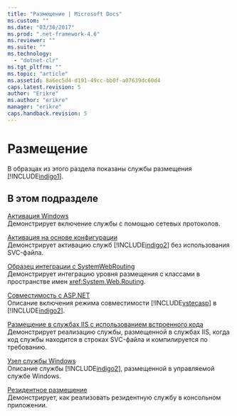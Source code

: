 ```yaml
---
title: "Размещение | Microsoft Docs"
ms.custom: ""
ms.date: "03/30/2017"
ms.prod: ".net-framework-4.6"
ms.reviewer: ""
ms.suite: ""
ms.technology: 
  - "dotnet-clr"
ms.tgt_pltfrm: ""
ms.topic: "article"
ms.assetid: 8a6ec5d4-d191-49cc-bb0f-a07639dc60d4
caps.latest.revision: 5
author: "Erikre"
ms.author: "erikre"
manager: "erikre"
caps.handback.revision: 5
---
```

# Размещение
В образцах из этого раздела показаны службы размещения [!INCLUDE[indigo1](../../../../includes/indigo1-md.md)].  
  
## В этом подразделе  
 [Активация Windows](../../../../docs/framework/wcf/samples/windows-process-activation.md)  
 Демонстрирует включение службы с помощью сетевых протоколов.  
  
 [Активация на основе конфигурации](../../../../docs/framework/wcf/samples/configuration-based-activation.md)  
 Демонстрирует активацию служб [!INCLUDE[indigo2](../../../../includes/indigo2-md.md)] без использования SVC\-файла.  
  
 [Образец интеграции с SystemWebRouting](../../../../docs/framework/wcf/samples/systemwebrouting-integration-sample.md)  
 Демонстрирует интеграцию уровня размещения с классами в пространстве имен <xref:System.Web.Routing>.  
  
 [Совместимость с ASP.NET](../../../../docs/framework/wcf/samples/aspnet-compatibility.md)  
 Описание включения режима совместимости [!INCLUDE[vstecasp](../../../../includes/vstecasp-md.md)] в [!INCLUDE[indigo2](../../../../includes/indigo2-md.md)].  
  
 [Размещение в службах IIS с использованием встроенного кода](../../../../docs/framework/wcf/samples/iis-hosting-using-inline-code.md)  
 Демонстрирует реализацию службы, размещенной в службах IIS, когда код службы находится в строках SVC\-файла и компилируется по требованию.  
  
 [Узел службы Windows](../../../../docs/framework/wcf/samples/windows-service-host.md)  
 Описание службы [!INCLUDE[indigo2](../../../../includes/indigo2-md.md)], размещенной в управляемой службе Windows.  
  
 [Резидентное размещение](../../../../docs/framework/wcf/samples/self-host.md)  
 Демонстрирует, как реализовать резидентную службу в консольном приложении.
